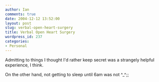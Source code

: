 ```yaml
---
author: Ian
comments: true
date: 2004-12-12 13:52:00
layout: post
slug: verbal-open-heart-surgery
title: Verbal Open Heart Surgery
wordpress_id: 237
categories:
- Personal
---
```


Admitting to things I thought I'd rather keep secret was a strangely helpful experience, I think.  

On the other hand, not getting to sleep until 6am was not ^_^;;  


